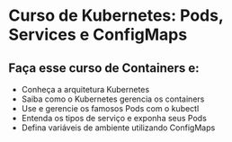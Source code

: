 # Curso de Kubernetes: Pods, Services e ConfigMaps

## Faça esse curso de Containers e:
* Conheça a arquitetura Kubernetes
* Saiba como o Kubernetes gerencia os containers
* Use e gerencie os famosos Pods com o kubectl
* Entenda os tipos de serviço e exponha seus Pods
* Defina variáveis de ambiente utilizando ConfigMaps
